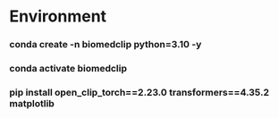 # Environment
### conda create -n biomedclip python=3.10 -y
### conda activate biomedclip
### pip install open_clip_torch==2.23.0 transformers==4.35.2 matplotlib

